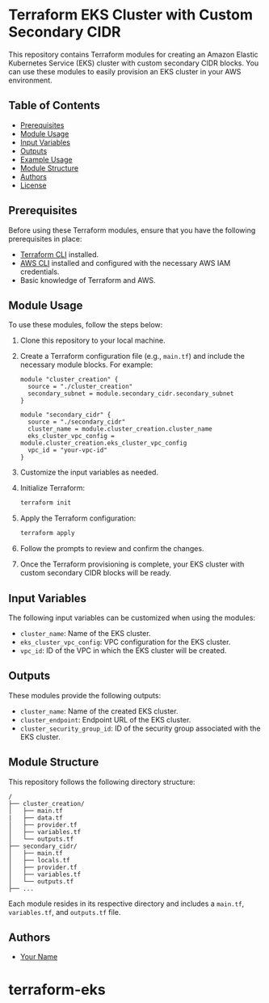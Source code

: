 
# Terraform EKS Cluster with Custom Secondary CIDR

This repository contains Terraform modules for creating an Amazon Elastic Kubernetes Service (EKS) cluster with custom secondary CIDR blocks. You can use these modules to easily provision an EKS cluster in your AWS environment.

## Table of Contents

- [Prerequisites](#prerequisites)
- [Module Usage](#module-usage)
- [Input Variables](#input-variables)
- [Outputs](#outputs)
- [Example Usage](#example-usage)
- [Module Structure](#module-structure)
- [Authors](#authors)
- [License](#license)

## Prerequisites

Before using these Terraform modules, ensure that you have the following prerequisites in place:

- [Terraform CLI](https://learn.hashicorp.com/tutorials/terraform/install-cli) installed.
- [AWS CLI](https://aws.amazon.com/cli/) installed and configured with the necessary AWS IAM credentials.
- Basic knowledge of Terraform and AWS.

## Module Usage

To use these modules, follow the steps below:

1. Clone this repository to your local machine.

2. Create a Terraform configuration file (e.g., `main.tf`) and include the necessary module blocks. For example:

   ```hcl
   module "cluster_creation" {
     source = "./cluster_creation"
     secondary_subnet = module.secondary_cidr.secondary_subnet
   }

   module "secondary_cidr" {
     source = "./secondary_cidr"
     cluster_name = module.cluster_creation.cluster_name
     eks_cluster_vpc_config = module.cluster_creation.eks_cluster_vpc_config
     vpc_id = "your-vpc-id"
   }
   ```

3. Customize the input variables as needed.

4. Initialize Terraform:

   ```bash
   terraform init
   ```

5. Apply the Terraform configuration:

   ```bash
   terraform apply
   ```

6. Follow the prompts to review and confirm the changes.

7. Once the Terraform provisioning is complete, your EKS cluster with custom secondary CIDR blocks will be ready.

## Input Variables

The following input variables can be customized when using the modules:

- `cluster_name`: Name of the EKS cluster.
- `eks_cluster_vpc_config`: VPC configuration for the EKS cluster.
- `vpc_id`: ID of the VPC in which the EKS cluster will be created.

## Outputs

These modules provide the following outputs:

- `cluster_name`: Name of the created EKS cluster.
- `cluster_endpoint`: Endpoint URL of the EKS cluster.
- `cluster_security_group_id`: ID of the security group associated with the EKS cluster.


## Module Structure

This repository follows the following directory structure:

```
/
├── cluster_creation/
│   ├── main.tf
|   ├── data.tf
│   ├── provider.tf
│   ├── variables.tf
│   └── outputs.tf
├── secondary_cidr/
│   ├── main.tf
│   ├── locals.tf
│   ├── provider.tf
│   ├── variables.tf
│   └── outputs.tf
├── ...
```

Each module resides in its respective directory and includes a `main.tf`, `variables.tf`, and `outputs.tf` file.

## Authors

- [Your Name](https://github.com/vikashkaushik01)


# terraform-eks
